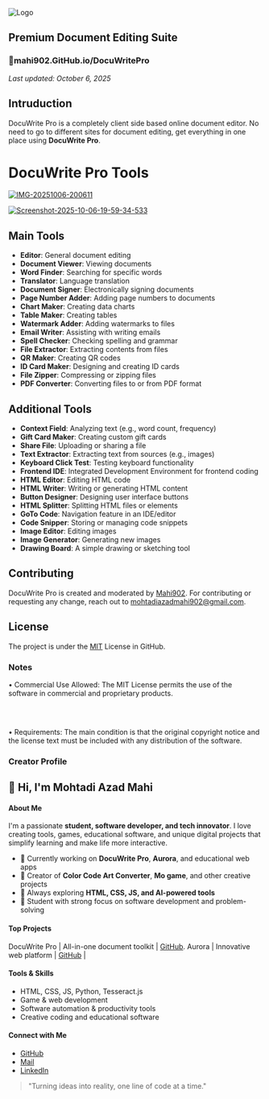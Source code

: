 
![Logo](https://i.ibb.co.com/svPG5YGf/unnamed.png)

## Premium Document Editing Suite



### 🔹mahi902.GitHub.io/DocuWritePro
_Last updated: October 6, 2025_

## Intruduction

DocuWrite Pro is a completely client side based online document editor. No need to go to different sites for document editing, get everything in one place using **DocuWrite Pro**.

# DocuWrite Pro Tools

[![IMG-20251006-200611](https://i.ibb.co/RTdS7Dkt/IMG-20251006-200611.jpg)](https://ibb.co.com/23H65k1R)

[![Screenshot-2025-10-06-19-59-34-533](https://i.ibb.co/C3DVkdRv/Screenshot-2025-10-06-19-59-34-533-com-android-chrome-edit.jpg)](https://ibb.co.com/v6RL750m)

## Main Tools
- **Editor**: General document editing
- **Document Viewer**: Viewing documents
- **Word Finder**: Searching for specific words
- **Translator**: Language translation
- **Document Signer**: Electronically signing documents
- **Page Number Adder**: Adding page numbers to documents
- **Chart Maker**: Creating data charts
- **Table Maker**: Creating tables
- **Watermark Adder**: Adding watermarks to files
- **Email Writer**: Assisting with writing emails
- **Spell Checker**: Checking spelling and grammar
- **File Extractor**: Extracting contents from files
- **QR Maker**: Creating QR codes
- **ID Card Maker**: Designing and creating ID cards
- **File Zipper**: Compressing or zipping files
- **PDF Converter**: Converting files to or from PDF format

## Additional Tools
- **Context Field**: Analyzing text (e.g., word count, frequency)
- **Gift Card Maker**: Creating custom gift cards
- **Share File**: Uploading or sharing a file
- **Text Extractor**: Extracting text from sources (e.g., images)
- **Keyboard Click Test**: Testing keyboard functionality
- **Frontend IDE**: Integrated Development Environment for frontend coding
- **HTML Editor**: Editing HTML code
- **HTML Writer**: Writing or generating HTML content
- **Button Designer**: Designing user interface buttons
- **HTML Splitter**: Splitting HTML files or elements
- **GoTo Code**: Navigation feature in an IDE/editor
- **Code Snipper**: Storing or managing code snippets
- **Image Editor**: Editing images
- **Image Generator**: Generating new images
- **Drawing Board**: A simple drawing or sketching tool


## Contributing

DocuWrite Pro is created and moderated by [Mahi902](https://github.com/Mahi902/). For contributing or requesting any change, reach out to mohtadiazadmahi902@gmail.com. 


## License

The project is under the [MIT](https://choosealicense.com/licenses/mit/) License in GitHub. 

### Notes
• Commercial Use Allowed: The MIT License permits the use of the software in commercial and proprietary products.
##### ‎  
• Requirements: The main condition is that the original copyright notice and the license text must be included with any distribution of the software.



### Creator Profile 
## 👋 Hi, I'm Mohtadi Azad Mahi

#### About Me
I'm a passionate **student, software developer, and tech innovator**. I love creating tools, games, educational software, and unique digital projects that simplify learning and make life more interactive.  

- 🔹 Currently working on **DocuWrite Pro**, **Aurora**, and educational web apps  
- 🔹 Creator of **Color Code Art Converter**, **Mo game**, and other creative projects  
- 🔹 Always exploring **HTML, CSS, JS, and AI-powered tools**  
- 🔹 Student with strong focus on software development and problem-solving  

####  Top Projects
DocuWrite Pro | All-in-one document toolkit | [GitHub](https://github.com/Mahi902/DocuWritePro). Aurora | Innovative web platform | [GitHub](https://github.com/Mahi902/Aurora) |


#### Tools & Skills
- HTML, CSS, JS, Python, Tesseract.js  
- Game & web development  
- Software automation & productivity tools  
- Creative coding and educational software  

####  Connect with Me
- [GitHub](https://github.com/Mahi902)  
- [Mail](mohtadiazadmahi902@gmail.com)  
- [LinkedIn](https://lnkd.in/gedVbbKP)  

> "Turning ideas into reality, one line of code at a time."  
